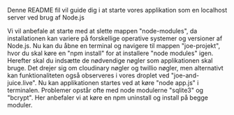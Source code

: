 Denne README fil vil guide dig i at starte vores applikation som en localhost server ved brug af Node.js

Vi vil anbefale at starte med at slette mappen "node-modules", da installationen kan variere på forskellige operative systemer og versioner af Node.js.
Nu kan du åbne en terminal og navigere til mappen "joe-projekt", hvor du skal køre en "npm install" for at installere "node modules" igen.
Herefter skal du indsætte de nødvendige nøgler som applikationen skal bruge. Det drejer sig om cloudinary nøgler og twillio nøgler, men alternativt kan funktionaliteten også observeres i vores droplet ved "joe-and-juice.live".
Nu kan applikationen startes ved at køre "node app.js" i terminalen.
Problemer opstår ofte med node modulerne "sqlite3" og "bcrypt". Her anbefaler vi at køre en npm uninstall og install på begge moduler.
